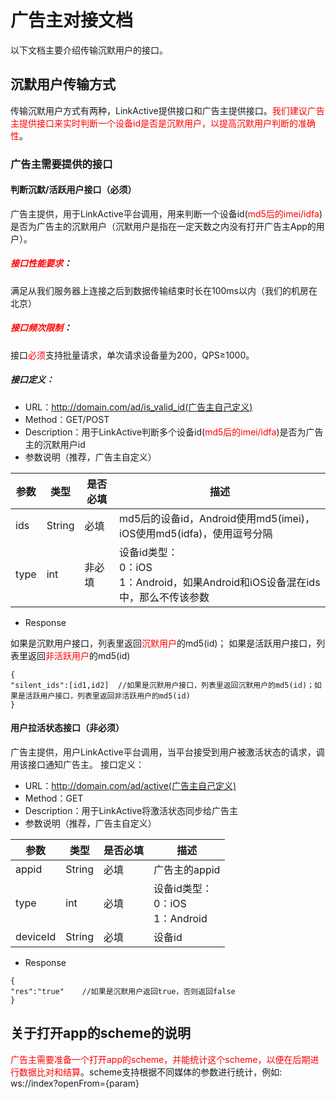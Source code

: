 # 广告主对接文档
以下文档主要介绍传输沉默用户的接口。

## 沉默用户传输方式
传输沉默用户方式有两种，LinkActive提供接口和广告主提供接口。<font color="red">我们建议广告主提供接口来实时判断一个设备id是否是沉默用户，以提高沉默用户判断的准确性</font>。


### 广告主需要提供的接口
#### 判断沉默/活跃用户接口（必须）
广告主提供，用于LinkActive平台调用，用来判断一个设备id(<font color="red">md5后的imei/idfa</font>)是否为广告主的沉默用户（沉默用户是指在一定天数之内没有打开广告主App的用户）。
##### <font color="red">接口性能要求</font>：
满足从我们服务器上连接之后到数据传输结束时长在100ms以内（我们的机房在北京）

##### <font color="red">接口频次限制</font>：
接口<font color="red">必须</font>支持批量请求，单次请求设备量为200，QPS≥1000。

##### 接口定义：
* URL：http://domain.com/ad/is_valid_id(广告主自己定义)
* Method：GET/POST
* Description：用于LinkActive判断多个设备id(<font color="red">md5后的imei/idfa</font>)是否为广告主的沉默用户id
* 参数说明（推荐，广告主自定义）

|参数|类型|是否必填|描述|
|--|--|--|--|
|ids|String|必填|md5后的设备id，Android使用md5(imei)，iOS使用md5(idfa)，使用逗号分隔|
|type|int|非必填|设备id类型：<br>0：iOS<br>1：Android，如果Android和iOS设备混在ids中，那么不传该参数|

* Response

如果是沉默用户接口，列表里返回<font color="red">沉默用户</font>的md5(id)；
如果是活跃用户接口，列表里返回<font color="red">非活跃用户</font>的md5(id)


```
{
"silent_ids":[id1,id2]	//如果是沉默用户接口，列表里返回沉默用户的md5(id)；如果是活跃用户接口，列表里返回非活跃用户的md5(id)
}
```



#### 用户拉活状态接口（非必须）
广告主提供，用户LinkActive平台调用，当平台接受到用户被激活状态的请求，调用该接口通知广告主。
接口定义：
* URL：http://domain.com/ad/active(广告主自己定义)
* Method：GET
* Description：用于LinkActive将激活状态同步给广告主
* 参数说明（推荐，广告主自定义）

|参数|类型|是否必填|描述|
|--|--|--|--|
|appid|String|必填|广告主的appid|
|type|int|必填|设备id类型：<br>0：iOS<br>1：Android|
|deviceId|String|必填|设备id|

* Response


```
{
"res":"true" 	//如果是沉默用户返回true，否则返回false
}
```


## 关于打开app的scheme的说明
<font color="red">广告主需要准备一个打开app的scheme，并能统计这个scheme，以便在后期进行数据比对和结算</font>。scheme支持根据不同媒体的参数进行统计，例如: ws://index?openFrom={param}